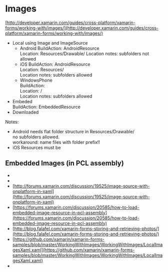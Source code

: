 # Images

[http://developer.xamarin.com/guides/cross-platform/xamarin-forms/working-with/images/](http://developer.xamarin.com/guides/cross-platform/xamarin-forms/working-with/images/)


*	Local using Image and ImageSource		
	*	Android	
		BuildAction:	AndroidResource		
		Location:		Resources/Drawable/	
		Location notes: subfolders not allowed
	*	iOS	
		BuildAction:	AndroidResource		
		Location:		Resources/	
		Location notes: subfolders allowed
	*	WindowsPhone	
		BuildAction:	
		Location:		/		
		Location notes: subfolders allowed			
*	Embeded		
	BuildAction: EmbeddedResource
*	Downloaded	

Notes:

*	Android needs flat folder structure in Resources/Drawable/	
	no subfolders allowed.		
	workaround:	name files with folder prefix!!		
*	iOS Resources must be
	

## Embedded Images (in PCL assembly)

*	[]()
*	[]()
*	[http://forums.xamarin.com/discussion/19525/image-source-with-onplatform-in-xaml](http://forums.xamarin.com/discussion/19525/image-source-with-onplatform-in-xaml)
*	[https://forums.xamarin.com/discussion/20585/how-to-load-embedded-image-resource-in-pcl-assembly](https://forums.xamarin.com/discussion/20585/how-to-load-embedded-image-resource-in-pcl-assembly)
*	[http://blog.falafel.com/xamarin-forms-storing-and-retrieving-photos/](http://blog.falafel.com/xamarin-forms-storing-and-retrieving-photos/)
*	[https://github.com/xamarin/xamarin-forms-samples/blob/master/WorkingWithImages/WorkingWithImages/LocalImagesXaml.xaml](https://github.com/xamarin/xamarin-forms-samples/blob/master/WorkingWithImages/WorkingWithImages/LocalImagesXaml.xaml)
*	[]()



